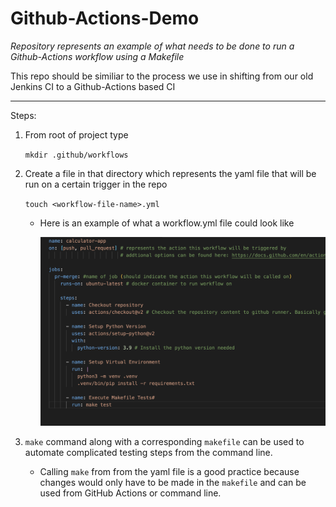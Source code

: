 # Github-Actions-Demo

*Repository represents an example of what needs to be done to run a Github-Actions workflow using a Makefile*

This repo should be similiar to the process we use in shifting from our old Jenkins CI to a Github-Actions based CI

---
Steps: 

1.  From root of project type 
    
    ```mkdir .github/workflows```
2. Create a file in that directory which represents the yaml file that will be run on a certain trigger in the repo
    
    ```touch <workflow-file-name>.yml```

    * Here is an example of what a workflow.yml file could look like 

        ![Screenshot](example_yaml.png)

3. `make` command along with a corresponding `makefile` can be used to automate complicated testing steps from the command line.
    * Calling `make` from from the yaml file is a good practice because changes would only have to be made in the `makefile` and can be used from GitHub Actions or command line.


